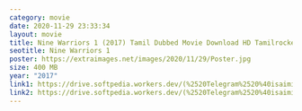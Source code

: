 ```yaml
---
category: movie
date: 2020-11-29 23:33:34
layout: movie
title: Nine Warriors 1 (2017) Tamil Dubbed Movie Download HD Tamilrockers
seotitle: Nine Warriors 1
poster: https://extraimages.net/images/2020/11/29/Poster.jpg
size: 400 MB
year: "2017"
link1: https://drive.softpedia.workers.dev/(%2520Telegram%2520%40isaiminidownload%2520)%2520-%2520Nine%2520Warriors%25201%2520(2017)%2520HDRip%2520-%2520Org%2520%5BTamil%2520%2B%2520Telugu%5D%2520-%2520250MB.mkv?rootId=0AN9zhQ1hps-9Uk9PVA
link2: https://drive.softpedia.workers.dev/(%2520Telegram%2520%40isaiminidownload%2520)%2520-%2520Nine%2520Warriors%25201%2520(2017)%2520HDRip%2520-%2520Org%2520%5BTamil%2520%2B%2520Telugu%5D%2520-%2520250MB.mkv?rootId=0AN9zhQ1hps-9Uk9PVA
---
```

